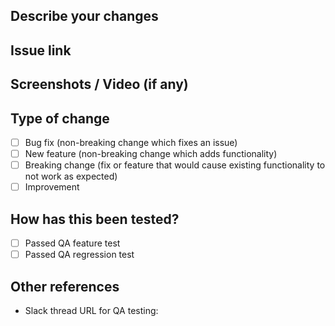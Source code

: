 ## Describe your changes

## Issue link

## Screenshots / Video (if any)

## Type of change

- [ ] Bug fix (non-breaking change which fixes an issue)
- [ ] New feature (non-breaking change which adds functionality)
- [ ] Breaking change (fix or feature that would cause existing functionality to not work as expected)
- [ ] Improvement

## How has this been tested?

- [ ] Passed QA feature test
- [ ] Passed QA regression test

## Other references

- Slack thread URL for QA testing:
